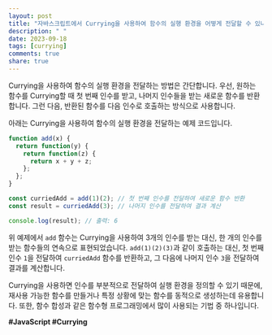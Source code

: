 ```yaml
---
layout: post
title: "자바스크립트에서 Currying을 사용하여 함수의 실행 환경을 어떻게 전달할 수 있나요?"
description: " "
date: 2023-09-18
tags: [currying]
comments: true
share: true
---
```


Currying을 사용하여 함수의 실행 환경을 전달하는 방법은 간단합니다. 우선, 원하는 함수를 Currying할 때 첫 번째 인수를 받고, 나머지 인수들을 받는 새로운 함수를 반환합니다. 그런 다음, 반환된 함수를 다음 인수로 호출하는 방식으로 사용합니다.

아래는 Currying을 사용하여 함수의 실행 환경을 전달하는 예제 코드입니다.

```javascript
function add(x) {
  return function(y) {
    return function(z) {
      return x + y + z;
    };
  };
}

const curriedAdd = add(1)(2); // 첫 번째 인수를 전달하여 새로운 함수 반환
const result = curriedAdd(3); // 나머지 인수를 전달하여 결과 계산

console.log(result); // 출력: 6
```

위 예제에서 `add` 함수는 Currying을 사용하여 3개의 인수를 받는 대신, 한 개의 인수를 받는 함수들의 연속으로 표현되었습니다. `add(1)(2)(3)`과 같이 호출하는 대신, 첫 번째 인수 `1`을 전달하여 `curriedAdd` 함수를 반환하고, 그 다음에 나머지 인수 `3`을 전달하여 결과를 계산합니다.

Currying을 사용하면 인수를 부분적으로 전달하여 실행 환경을 정의할 수 있기 때문에, 재사용 가능한 함수를 만들거나 특정 상황에 맞는 함수를 동적으로 생성하는데 유용합니다. 또한, 함수 합성과 같은 함수형 프로그래밍에서 많이 사용되는 기법 중 하나입니다. 

**#JavaScript #Currying**